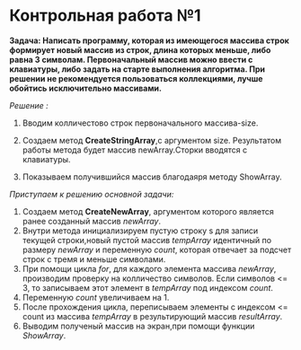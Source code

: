 # Контрольная работа №1
**Задача: Написать программу, которая из имеющегося массива строк формирует новый массив из строк, длина которых меньше, либо равна 3 символам. Первоначальный массив можно ввести с клавиатуры, либо задать на старте выполнения алгоритма. При решении не рекомендуется пользоваться коллекциями, лучше обойтись исключительно массивами.**

*Решение :*

1. Вводим колличестово строк первоначального массива-size.

2. Создаем метод **CreateStringArray**,с аргументом size. Результатом работы метода будет массив newArray.Сторки вводятся с клавиатуры.

3. Показываем получившийся массив благодаяря методу ShowArray.

*Приступаем к решению основной задачи:*

1. Создаем метод **CreateNewArray**, аргументом которого является ранее созданный массив *newArray*.
2. Внутри метода инициализируем пустую строку s для записи текущей строки,новый пустой массив *tempArray* идентичный по размеру *newArray* и переменную *count*, которая отвечает за подсчет строк с тремя и меньше символами.
3. При помощи цикла *for*, для каждого элемента массива *newArray*, производим проверку на колличество символов. Если символов <= 3, то записываем этот элемент в *tempArray* под индексом *count*.
4. Переменную *count* увеличиваем на 1.
5. После прохождения цикла, переписываем элементы с индексом <= count из массива *tempArray* в результирующий массив *resultArray*.
6. Выводим полученый массив на экран,при помощи функции *ShowArray*.
